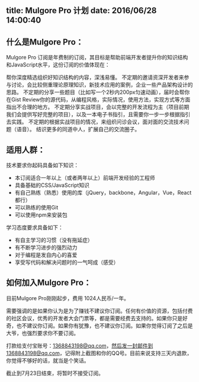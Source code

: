 title: Mulgore Pro 计划
date: 2016/06/28 14:00:40
---

## 什么是Mulgore Pro：

Mulgore Pro 订阅是年费制的订阅，其目标是帮助前端开发者提升你的知识结构和JavaScript水平，这份订阅的价值体现在：

帮你深度精选组织好知识结构的内容，深浅易懂。
不定期的邀请资深开发者来参与讨论，会比较侧重理论原理知识，新技术应用的案例，企业一些产品架构设计的思路。
不定期的分享一些题目（比如写一个2秒内200px匀速动画），届时会帮你在Gist Review你的源代码，从编程风格，实际情况，使用方法，实现方式等方面指出不合理的地方。
不定期分享实战项目，会以完整的开发流程为主（项目前期我们会提供写好完整的项目），以及一本电子书指引，且需要你一步一步根据指引去实践。
不定期的根据实战项目的情况，来组织问诊会议，面对面的交流技术问题（语音）。
结识更多的同道中人，扩展自己的交流圈子。

## 适用人群：

技术要求你起码具备如下知识：

- 本订阅适合一年以上（或者两年以上）前端开发经验的工程师
- 具备基础的CSS/JavaScript知识
- 有自己熟练（熟悉）使用的库（jQuery，backbone，Angular，Vue，React都行）
- 可以熟练的使用Git
- 可以使用npm来安装包

学习态度要求具备如下：

- 有自主学习的习惯（没有拖延症）
- 有不断学习进步的强烈动力
- 对于编程是发自内心的喜爱
- 享受写代码和解决问题时的一气呵成（感受）

## 如何加入Mulgore Pro：

目前Mulgore Pro刚刚起步，费用 1024人民币/一年。

需要强调的是如果你认为是为了赚钱不建议你订阅。任何有价值的资源，包括付费的社区会议，优秀的开发者大会门票等，都是需要经费去支持的。如果你只是好奇，也不建议你订阅。如果你有犹豫，也不建议你订阅。如果你觉得订阅了之后是大爷，也强烈要求你不要订阅。

打款给支付宝账号：1368843198@qq.com，然后发一封邮件到1368843198@qq.com，记得附上截图和你的QQ号。目前来说支持三天内退款，你觉得不够好的话，就当是个笑话。

截止到7月23日结束，将暂时不接受订阅。
